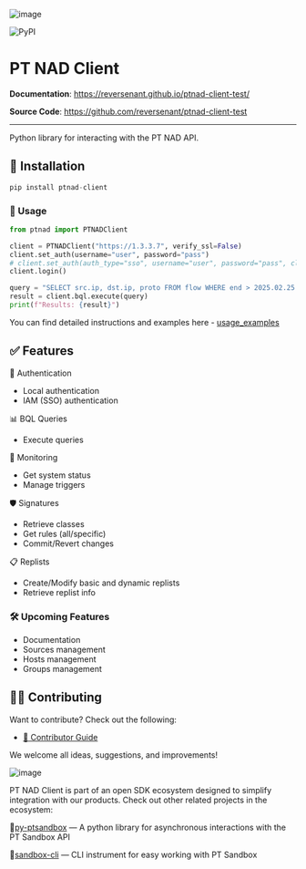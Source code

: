 ![image](https://github.com/Reversenant/ptnad-client-test/raw/main/docs/assets/logo_with_text.svg)

![PyPI](https://img.shields.io/pypi/v/ptnad-client-test)

# PT NAD Client

**Documentation**: <a href="https://reversenant.github.io/ptnad-client-test/">https://reversenant.github.io/ptnad-client-test/</a>

**Source Code**: <a href="https://github.com/reversenant/ptnad-client-test">https://github.com/reversenant/ptnad-client-test</a>

---
Python library for interacting with the PT NAD API.

## 🚀 Installation
```python
pip install ptnad-client
```
### 📖 Usage
```python
from ptnad import PTNADClient

client = PTNADClient("https://1.3.3.7", verify_ssl=False)
client.set_auth(username="user", password="pass")
# client.set_auth(auth_type="sso", username="user", password="pass", client_id="ptnad", client_secret="11111111-abcd-asdf-12334-0123456789ab", sso_url="https://siem.example.local:3334")
client.login()

query = "SELECT src.ip, dst.ip, proto FROM flow WHERE end > 2025.02.25 and end < 2025.02.26 LIMIT 10"
result = client.bql.execute(query)
print(f"Results: {result}")
```

You can find detailed instructions and examples here - [usage_examples](https://github.com/Reversenant/ptnad-client-test/blob/main/docs/en/usage_examples.ipynb)

## ✅ Features

🔐 Authentication
- Local authentication
- IAM (SSO) authentication

📊 BQL Queries
- Execute queries

📡 Monitoring
- Get system status
- Manage triggers

🛡️ Signatures
- Retrieve classes
- Get rules (all/specific)
- Commit/Revert changes

📋 Replists
- Create/Modify basic and dynamic replists
- Retrieve replist info

### 🛠️ Upcoming Features
- Documentation
- Sources management
- Hosts management
- Groups management

## 🧑‍💻 Contributing

Want to contribute? Check out the following:

- [📄 Contributor Guide](/docs/en/CONTRIBUTING.md)

We welcome all ideas, suggestions, and improvements!

![image](https://github.com/Reversenant/ptnad-client-test/raw/main/docs/assets/pic_left.svg)

PT NAD Client is part of an open SDK ecosystem designed to simplify integration with our products.
Check out other related projects in the ecosystem:

🔹[py-ptsandbox](https://github.com/Security-Experts-Community/py-ptsandbox) — A python library for asynchronous interactions with the PT Sandbox API

🔹[sandbox-cli](https://github.com/Security-Experts-Community/sandbox-cli) — CLI instrument for easy working with PT Sandbox